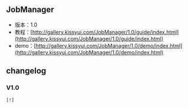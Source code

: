 ## JobManager

* 版本：1.0
* 教程：[http://gallery.kissyui.com/JobManager/1.0/guide/index.html](http://gallery.kissyui.com/JobManager/1.0/guide/index.html)
* demo：[http://gallery.kissyui.com/JobManager/1.0/demo/index.html](http://gallery.kissyui.com/JobManager/1.0/demo/index.html)

## changelog

### V1.0

    [!]


